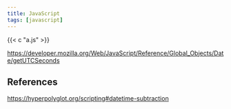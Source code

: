 ```yaml
---
title: JavaScript
tags: [javascript]
---
```


{{< c "a.js" >}}

<https://developer.mozilla.org/Web/JavaScript/Reference/Global_Objects/Date/getUTCSeconds>

## References

<https://hyperpolyglot.org/scripting#datetime-subtraction>
